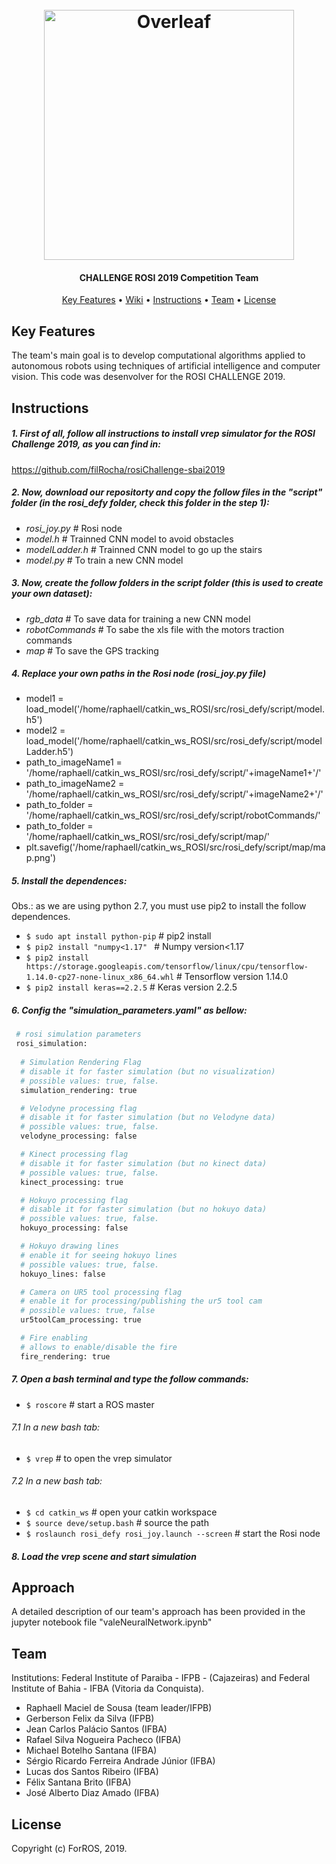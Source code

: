  <h1 align="center">
  <br>
  <a href="https://www.overleaf.com"><img src="https://user-images.githubusercontent.com/31168586/65396910-dbd1f300-dd81-11e9-9a98-8f4f329461e0.png" alt="Overleaf" width="400"></a>
</h1>

<h4 align="center">

CHALLENGE ROSI 2019 Competition Team</h4>

<p align="center">
  <a href="#key-features">Key Features</a> •
  <a href="https://github.com/overleaf/overleaf/wiki">Wiki</a> •
  <a href="#Instructions">Instructions</a> •
  <a href="#Team">Team</a> •
  <a href="#license">License</a>
</p>

## Key Features

The team's main goal is to develop computational algorithms applied to autonomous robots using techniques of artificial intelligence and computer vision. This code was desenvolver for the ROSI CHALLENGE 2019.

## Instructions

##### 1. First of all, follow all instructions to install vrep simulator for the ROSI Challenge 2019, as you can find in:

https://github.com/filRocha/rosiChallenge-sbai2019

##### 2. Now, download our repositorty and copy the follow files in the "script" folder (in the rosi_defy folder, check this folder in the step 1):
- *rosi_joy.py* # Rosi node
- *model.h* # Trainned CNN model to avoid obstacles
- *modelLadder.h* # Trainned CNN model to go up the stairs
- *model.py* # To train a new CNN model

##### 3. Now, create the follow folders in the script folder (this is used to create your own dataset):
- *rgb_data* # To save data for training a new CNN model
- *robotCommands* # To sabe the xls file with the motors traction commands
- *map* # To save the GPS tracking

##### 4. Replace your own paths in the Rosi node (rosi_joy.py file) 
- model1 = load_model('/home/raphaell/catkin_ws_ROSI/src/rosi_defy/script/model.h5') 
- model2 = load_model('/home/raphaell/catkin_ws_ROSI/src/rosi_defy/script/modelLadder.h5') 
- path_to_imageName1 = '/home/raphaell/catkin_ws_ROSI/src/rosi_defy/script/'+imageName1+'/' 
- path_to_imageName2 = '/home/raphaell/catkin_ws_ROSI/src/rosi_defy/script/'+imageName2+'/' 
- path_to_folder = '/home/raphaell/catkin_ws_ROSI/src/rosi_defy/script/robotCommands/' 
- path_to_folder = '/home/raphaell/catkin_ws_ROSI/src/rosi_defy/script/map/' 
- plt.savefig('/home/raphaell/catkin_ws_ROSI/src/rosi_defy/script/map/map.png') 

##### 5. Install the dependences:
Obs.: as we are using python 2.7, you must use pip2 to install the follow dependences.

- `$ sudo apt install python-pip` # pip2 install
- `$ pip2 install "numpy<1.17" ` # Numpy version<1.17
- `$ pip2 install https://storage.googleapis.com/tensorflow/linux/cpu/tensorflow-1.14.0-cp27-none-linux_x86_64.whl` # Tensorflow version 1.14.0
- `$ pip2 install keras==2.2.5` # Keras version 2.2.5

##### 6. Config the "simulation_parameters.yaml" as bellow:

```sh
 # rosi simulation parameters
 rosi_simulation: 
 
  # Simulation Rendering Flag
  # disable it for faster simulation (but no visualization)
  # possible values: true, false.
  simulation_rendering: true

  # Velodyne processing flag
  # disable it for faster simulation (but no Velodyne data)
  # possible values: true, false.
  velodyne_processing: false

  # Kinect processing flag
  # disable it for faster simulation (but no kinect data)
  # possible values: true, false.
  kinect_processing: true

  # Hokuyo processing flag
  # disable it for faster simulation (but no hokuyo data)
  # possible values: true, false.
  hokuyo_processing: false

  # Hokuyo drawing lines 
  # enable it for seeing hokuyo lines
  # possible values: true, false.
  hokuyo_lines: false

  # Camera on UR5 tool processing flag
  # enable it for processing/publishing the ur5 tool cam
  # possible values: true, false
  ur5toolCam_processing: true

  # Fire enabling
  # allows to enable/disable the fire
  fire_rendering: true
```

##### 7. Open a bash terminal and type the follow commands:
- `$ roscore` # start a ROS master

###### 7.1 In a new bash tab:
- `$ vrep` # to open the vrep simulator

###### 7.2 In a new bash tab:
- `$ cd catkin_ws` # open your catkin workspace
- `$ source deve/setup.bash` # source the path
- `$ roslaunch rosi_defy rosi_joy.launch --screen` # start the Rosi node

##### 8. Load the vrep scene and start simulation

## Approach

A detailed description of our team's approach has been provided in the jupyter notebook file "valeNeuralNetwork.ipynb"

## Team

Institutions: Federal Institute of Paraiba - IFPB - (Cajazeiras) and Federal Institute of Bahia - IFBA (Vitoria da Conquista).
* Raphaell Maciel de Sousa (team leader/IFPB)
* Gerberson Felix da Silva (IFPB)	
* Jean Carlos Palácio Santos (IFBA)
* Rafael Silva Nogueira Pacheco (IFBA)
* Michael Botelho Santana (IFBA)
* Sérgio Ricardo Ferreira Andrade Júnior (IFBA)
* Lucas dos Santos Ribeiro (IFBA)
* Félix Santana Brito (IFBA)
* José Alberto Diaz Amado (IFBA)


## License

Copyright (c) ForROS, 2019.
